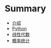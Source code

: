 # Summary

* [介绍](README.md)
* [Python](chapter1.md)
* [线性代数](xian-xing-dai-shu.md)
* [概率统计](gai-lv-tong-ji.md)

